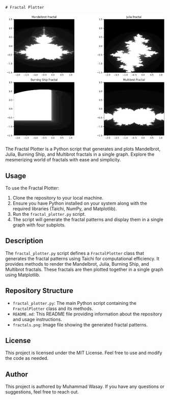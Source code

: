     # Fractal Plotter

![Fractal Patterns](fractals.png)

The Fractal Plotter is a Python script that generates and plots Mandelbrot, Julia, Burning Ship, and Multibrot fractals in a single graph. Explore the mesmerizing world of fractals with ease and simplicity.

## Usage

To use the Fractal Plotter:

1. Clone the repository to your local machine.
2. Ensure you have Python installed on your system along with the required libraries (Taichi, NumPy, and Matplotlib).
3. Run the `fractal_plotter.py` script.
4. The script will generate the fractal patterns and display them in a single graph with four subplots.

## Description

The `fractal_plotter.py` script defines a `FractalPlotter` class that generates the fractal patterns using Taichi for computational efficiency. It provides methods to render the Mandelbrot, Julia, Burning Ship, and Multibrot fractals. These fractals are then plotted together in a single graph using Matplotlib.

## Repository Structure

- `fractal_plotter.py`: The main Python script containing the `FractalPlotter` class and its methods.
- `README.md`: This README file providing information about the repository and usage instructions.
- `fractals.png`: Image file showing the generated fractal patterns.

## License

This project is licensed under the MIT License. Feel free to use and modify the code as needed.

## Author

This project is authored by Muhammad Wasay. If you have any questions or suggestions, feel free to reach out.

